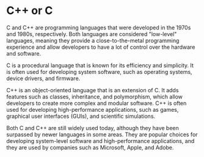 # C++ or C
C and C++ are programming languages that were developed in the 1970s and 1980s, respectively. Both languages are considered "low-level" languages, meaning they provide a close-to-the-metal programming experience and allow developers to have a lot of control over the hardware and software.

C is a procedural language that is known for its efficiency and simplicity. It is often used for developing system software, such as operating systems, device drivers, and firmware.

C++ is an object-oriented language that is an extension of C. It adds features such as classes, inheritance, and polymorphism, which allow developers to create more complex and modular software. C++ is often used for developing high-performance applications, such as games, graphical user interfaces (GUIs), and scientific simulations.

Both C and C++ are still widely used today, although they have been surpassed by newer languages in some areas. They are popular choices for developing system-level software and high-performance applications, and they are used by companies such as Microsoft, Apple, and Adobe.
